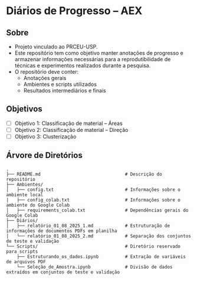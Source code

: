 # Diários de Progresso – AEX

## Sobre

- Projeto vinculado ao PRCEU-USP.  
- Este repositório tem como objetivo manter anotações de progresso e armazenar informações necessárias para a reprodutibilidade de técnicas e experimentos realizados durante a pesquisa.  
- O repositório deve conter:  
  - Anotações gerais  
  - Ambientes e scripts utilizados  
  - Resultados intermediários e finais  

## Objetivos

- [ ] Objetivo 1: Classificação de material – Áreas  
- [ ] Objetivo 2: Classificação de material – Direção  
- [ ] Objetivo 3: Clusterização

## Árvore de Diretórios
```
.
├── README.md                                # Descrição do repositório
├── Ambientes/
│   ├── config.txt                           # Informações sobre o ambiente local
|   ├── config_colab.txt                     # Informações sobre o ambiente do Google Colab
│   ├── requirements_colab.txt               # Dependências gerais do Google Colab
├── Diários/
│   ├── relatório_01_08_2025_1.md            # Estruturação de informações de documentos PDFs em planilha
│   └── relatório_01_08_2025_2.md            # Separação dos conjuntos de teste e validação
└── Scripts/                                 # Diretório reservado para scripts
    ├── Estruturando_os_dados.ipynb          # Extração de variáveis de arquivos PDF
    └── Seleção_de_Amostra.ipynb             # Divisão de dados extraídos em conjuntos de teste e validação  
```
